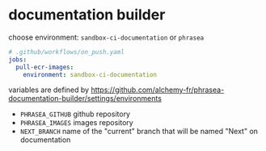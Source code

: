 # documentation builder


choose environment: `sandbox-ci-documentation` or `phrasea`

```yaml
# .github/workflows/on_push.yaml
jobs:
  pull-ecr-images:
    environment: sandbox-ci-documentation
```

variables are defined by https://github.com/alchemy-fr/phrasea-documentation-builder/settings/environments

- `PHRASEA_GITHUB` github repository
- `PHRASEA_IMAGES` images repository
- `NEXT_BRANCH` name of the "current" branch that will be named "Next" on documentation

